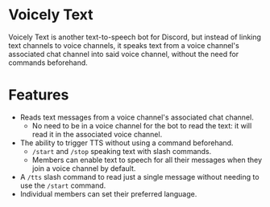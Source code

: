 # Voicely Text
Voicely Text is another text-to-speech bot for Discord, but instead of linking text channels to voice channels, it speaks text from a voice channel's associated chat channel into said voice channel, without the need for commands beforehand.
# Features
- Reads text messages from a voice channel's associated chat channel.
    - No need to be in a voice channel for the bot to read the text: it will read it in the associated voice channel.
- The ability to trigger TTS without using a command beforehand.
    - `/start` and `/stop` speaking text with slash commands.
    - Members can enable text to speech for all their messages when they join a voice channel by default.
- A `/tts` slash command to read just a single message without needing to use the `/start` command.
- Individual members can set their preferred language.